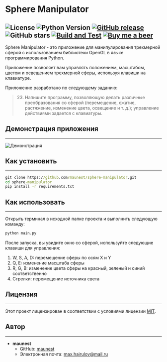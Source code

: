 # Sphere Manipulator

![License](https://img.shields.io/badge/license-MIT-blue.svg) 
![Python Version](https://img.shields.io/badge/python-3.11.1-blue)
[![GitHub release](https://img.shields.io/github/release/maunest/sphere-manipulator.svg)](https://github.com/maunest/sphere-manipulator/releases)
![GitHub stars](https://img.shields.io/github/stars/maunest/sphere-manipulator)
[![Build and Test](https://github.com/maunest/sphere-manipulator/actions/workflows/app.yml/badge.svg?branch=main)](https://github.com/maunest/sphere-manipulator/actions/workflows/app.yml)
[![Buy me a beer](https://img.shields.io/badge/Buy%20me%20a-beer-orange)](https://i6.otzovik.com/2017/07/29/5190608/img/7789362.jpeg)
---
Sphere Manipulator - это приложение для манипулирования трехмерной сферой с использованием библиотеки OpenGL в языке программирования Python.

Приложение позволяет вам управлять положением, масштабом, цветом и освещением трехмерной сферы, используя клавиши на клавиатуре.


Приложение разработано по следующему заданию:
> 23. Напишите программу, позволяющую делать различные преобразования со сферой (перемещение, сжатие, 
> растяжение, изменение цвета, освещение и т. д.); управление действиями задается с клавиатуры.

## Демонстрация приложения

---
<img src="../sphere-manipulator/gif/gifDemo.gif" alt="Демонстрация">

## Как установить

---

```cmd
git clone https://github.com/maunest/sphere-manipulator.git
cd sphere-manipulator
pip install -r requirements.txt
```


## Как использовать

---
Открыть терминал в исходной папке проекта и выполнить следующую команду:
```cmd
python main.py
```

После запуска, вы увидите окно со сферой, используйте следующие клавиши для управления:

1) W, S, A, D: перемещение сферы по осям X и Y
2) Q, E: изменение масштаба сферы
3) R, G, B: изменение цвета сферы на красный, зеленый и синий соответственно
4) Стрелки: перемещение источника света

## Лицензия

---

Этот проект лицензирован в соответствии с условиями лицензии [MIT](LICENSE.md).


## Автор

---

- **maunest**
  - GitHub: [maunest](https://github.com/maunest)
  - Электронная почта: max.hairulov@mail.ru

